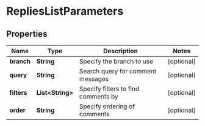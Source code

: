 

# RepliesListParameters

## Properties

Name | Type | Description | Notes
------------ | ------------- | ------------- | -------------
**branch** | **String** | Specify the branch to use |  [optional]
**query** | **String** | Search query for comment messages |  [optional]
**filters** | **List&lt;String&gt;** | Specify filters to find comments by |  [optional]
**order** | **String** | Specify ordering of comments |  [optional]



